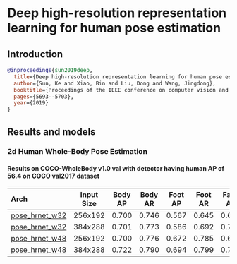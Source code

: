 # Deep high-resolution representation learning for human pose estimation

## Introduction

<!-- [ALGORITHM] -->

```bibtex
@inproceedings{sun2019deep,
  title={Deep high-resolution representation learning for human pose estimation},
  author={Sun, Ke and Xiao, Bin and Liu, Dong and Wang, Jingdong},
  booktitle={Proceedings of the IEEE conference on computer vision and pattern recognition},
  pages={5693--5703},
  year={2019}
}
```

## Results and models

### 2d Human Whole-Body Pose Estimation

#### Results on COCO-WholeBody v1.0 val with detector having human AP of 56.4 on COCO val2017 dataset

| Arch                                                                                          | Input Size | Body AP | Body AR | Foot AP | Foot AR | Face AP | Face AR | Hand AP | Hand AR | Whole AP | Whole AR |                                                        ckpt                                                         |                                                      log                                                       |
| :-------------------------------------------------------------------------------------------- | :--------: | :-----: | :-----: | :-----: | :-----: | :-----: | :-----: | :-----: | :-----: | :------: | :------: | :-----------------------------------------------------------------------------------------------------------------: | :------------------------------------------------------------------------------------------------------------: |
| [pose_hrnet_w32](/configs/wholebody/hrnet/coco-wholebody/hrnet_w32_coco_wholebody_256x192.py) |  256x192   |  0.700  |  0.746  |  0.567  |  0.645  |  0.637  |  0.688  |  0.473  |  0.546  |  0.553   |  0.626   | [ckpt](https://download.openmmlab.com/mmpose/top_down/hrnet/hrnet_w32_coco_wholebody_256x192-853765cd_20200918.pth) | [log](https://download.openmmlab.com/mmpose/top_down/hrnet/hrnet_w32_coco_wholebody_256x192_20200918.log.json) |
| [pose_hrnet_w32](/configs/wholebody/hrnet/coco-wholebody/hrnet_w32_coco_wholebody_384x288.py) |  384x288   |  0.701  |  0.773  |  0.586  |  0.692  |  0.727  |  0.783  |  0.516  |  0.604  |  0.586   |  0.674   | [ckpt](https://download.openmmlab.com/mmpose/top_down/hrnet/hrnet_w32_coco_wholebody_384x288-78cacac3_20200922.pth) | [log](https://download.openmmlab.com/mmpose/top_down/hrnet/hrnet_w32_coco_wholebody_384x288_20200922.log.json) |
| [pose_hrnet_w48](/configs/wholebody/hrnet/coco-wholebody/hrnet_w48_coco_wholebody_256x192.py) |  256x192   |  0.700  |  0.776  |  0.672  |  0.785  |  0.656  |  0.743  |  0.534  |  0.639  |  0.579   |  0.681   | [ckpt](https://download.openmmlab.com/mmpose/top_down/hrnet/hrnet_w48_coco_wholebody_256x192-643e18cb_20200922.pth) | [log](https://download.openmmlab.com/mmpose/top_down/hrnet/hrnet_w48_coco_wholebody_256x192_20200922.log.json) |
| [pose_hrnet_w48](/configs/wholebody/hrnet/coco-wholebody/hrnet_w48_coco_wholebody_384x288.py) |  384x288   |  0.722  |  0.790  |  0.694  |  0.799  |  0.777  |  0.834  |  0.587  |  0.679  |  0.631   |  0.716   | [ckpt](https://download.openmmlab.com/mmpose/top_down/hrnet/hrnet_w48_coco_wholebody_384x288-6e061c6a_20200922.pth) | [log](https://download.openmmlab.com/mmpose/top_down/hrnet/hrnet_w48_coco_wholebody_384x288_20200922.log.json) |
